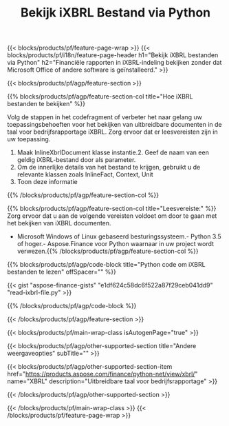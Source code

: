 ﻿---
title: Bekijk iXBRL Bestand via Python
description: Voorbeeldcode voor iXBRL bestandsweergave. Gebruik API voorbeeldcode om batchbestanden iXBRL te bekijken in op Python gebaseerde applicaties. 
url: /nl/python-net/view/ixbrl/
family: finance
platformtag: python
feature: view
informat: iXBRL
outformat: 
otherformats: 
---
{{< blocks/products/pf/feature-page-wrap >}}
{{< blocks/products/pf/i18n/feature-page-header h1="Bekijk iXBRL bestanden via Python" h2="Financiële rapporten in iXBRL-indeling bekijken zonder dat Microsoft Office of andere software is geïnstalleerd." >}}

{{< blocks/products/pf/agp/feature-section >}}

{{% blocks/products/pf/agp/feature-section-col title="Hoe iXBRL bestanden te bekijken" %}}

Volg de stappen in het codefragment of verbeter het naar gelang uw toepassingsbehoeften voor het bekijken van uitbreidbare documenten in de taal voor bedrijfsrapportage iXBRL. Zorg ervoor dat er leesvereisten zijn in uw toepassing.

1. Maak InlineXbrlDocument klasse instantie.2. Geef de naam van een geldig iXBRL-bestand door als parameter.
3. Om de innerlijke details van het bestand te krijgen, gebruikt u de relevante klassen zoals InlineFact, Context, Unit
4. Toon deze informatie

{{% /blocks/products/pf/agp/feature-section-col %}}

{{% blocks/products/pf/agp/feature-section-col title="Leesvereiste:" %}}
Zorg ervoor dat u aan de volgende vereisten voldoet om door te gaan met het bekijken van iXBRL documenten. 
- Microsoft Windows of Linux gebaseerd besturingssysteem.- Python 3.5 of hoger.- Aspose.Finance voor Python waarnaar in uw project wordt verwezen.{{% /blocks/products/pf/agp/feature-section-col %}}

{{% blocks/products/pf/agp/code-block title="Python code om iXBRL bestanden te lezen" offSpacer="" %}}

{{< gist "aspose-finance-gists" "e1df624c58dc6f522a87f29ceb041dd9" "read-ixbrl-file.py" >}}

{{% /blocks/products/pf/agp/code-block %}}

{{< /blocks/products/pf/agp/feature-section >}}

{{< blocks/products/pf/main-wrap-class isAutogenPage="true" >}}

{{< blocks/products/pf/agp/other-supported-section title="Andere weergaveopties" subTitle="" >}}

{{< blocks/products/pf/agp/other-supported-section-item href="https://products.aspose.com/finance/python-net/view/xbrl/" name="XBRL" description="Uitbreidbare taal voor bedrijfsrapportage" >}}

{{< /blocks/products/pf/agp/other-supported-section >}}

{{< /blocks/products/pf/main-wrap-class >}}
{{< /blocks/products/pf/feature-page-wrap >}}